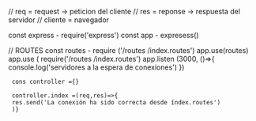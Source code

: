 //  req = request -> peticion del cliente 
// res = reponse ->  respuesta del servidor 
// cliente = navegador 

const express - require('express')
const app -  expresess()

// ROUTES 
const routes - require ('/routes /index.routes')
app.use(routes)
app.use ( require('/routes /index.routes')
app.listen (3000, ()=>{
     console.log('servidores a la espera de conexiones')
     })


     cons controller ={}

     controller.index =(req,res)=>{ 
     res.send('La conexión ha sido correcta desde índex.routes')
     )}
